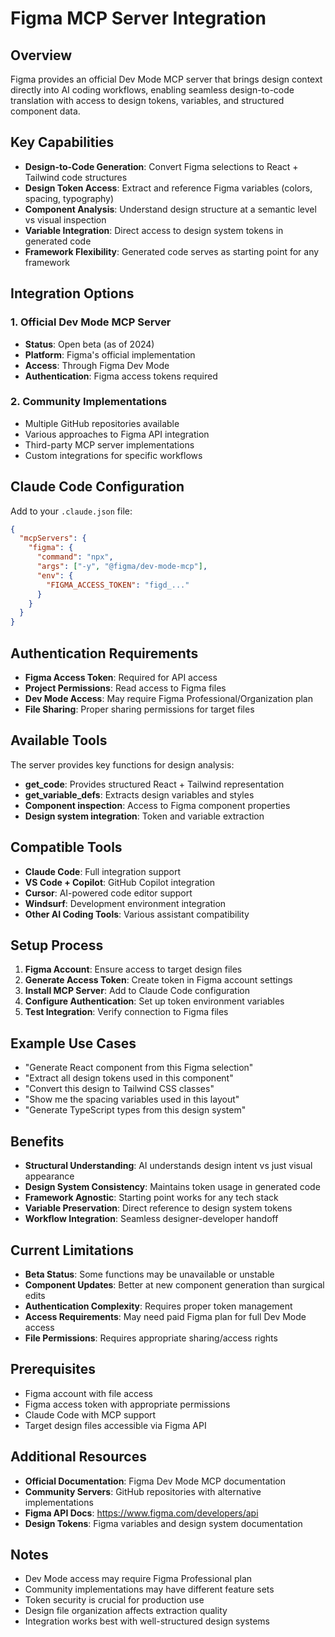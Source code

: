 # Figma MCP Server Integration

## Overview
Figma provides an official Dev Mode MCP server that brings design context directly into AI coding workflows, enabling seamless design-to-code translation with access to design tokens, variables, and structured component data.

## Key Capabilities
- **Design-to-Code Generation**: Convert Figma selections to React + Tailwind code structures
- **Design Token Access**: Extract and reference Figma variables (colors, spacing, typography)
- **Component Analysis**: Understand design structure at a semantic level vs visual inspection
- **Variable Integration**: Direct access to design system tokens in generated code
- **Framework Flexibility**: Generated code serves as starting point for any framework

## Integration Options

### 1. Official Dev Mode MCP Server
- **Status**: Open beta (as of 2024)
- **Platform**: Figma's official implementation
- **Access**: Through Figma Dev Mode
- **Authentication**: Figma access tokens required

### 2. Community Implementations
- Multiple GitHub repositories available
- Various approaches to Figma API integration
- Third-party MCP server implementations
- Custom integrations for specific workflows

## Claude Code Configuration

Add to your `.claude.json` file:

```json
{
  "mcpServers": {
    "figma": {
      "command": "npx",
      "args": ["-y", "@figma/dev-mode-mcp"],
      "env": {
        "FIGMA_ACCESS_TOKEN": "figd_..."
      }
    }
  }
}
```

## Authentication Requirements
- **Figma Access Token**: Required for API access
- **Project Permissions**: Read access to Figma files
- **Dev Mode Access**: May require Figma Professional/Organization plan
- **File Sharing**: Proper sharing permissions for target files

## Available Tools
The server provides key functions for design analysis:
- **get_code**: Provides structured React + Tailwind representation
- **get_variable_defs**: Extracts design variables and styles
- **Component inspection**: Access to Figma component properties
- **Design system integration**: Token and variable extraction

## Compatible Tools
- **Claude Code**: Full integration support
- **VS Code + Copilot**: GitHub Copilot integration
- **Cursor**: AI-powered code editor support
- **Windsurf**: Development environment integration
- **Other AI Coding Tools**: Various assistant compatibility

## Setup Process
1. **Figma Account**: Ensure access to target design files
2. **Generate Access Token**: Create token in Figma account settings
3. **Install MCP Server**: Add to Claude Code configuration
4. **Configure Authentication**: Set up token environment variables
5. **Test Integration**: Verify connection to Figma files

## Example Use Cases
- "Generate React component from this Figma selection"
- "Extract all design tokens used in this component"
- "Convert this design to Tailwind CSS classes"
- "Show me the spacing variables used in this layout"
- "Generate TypeScript types from this design system"

## Benefits
- **Structural Understanding**: AI understands design intent vs just visual appearance
- **Design System Consistency**: Maintains token usage in generated code
- **Framework Agnostic**: Starting point works for any tech stack
- **Variable Preservation**: Direct reference to design system tokens
- **Workflow Integration**: Seamless designer-developer handoff

## Current Limitations
- **Beta Status**: Some functions may be unavailable or unstable
- **Component Updates**: Better at new component generation than surgical edits
- **Authentication Complexity**: Requires proper token management
- **Access Requirements**: May need paid Figma plan for full Dev Mode access
- **File Permissions**: Requires appropriate sharing/access rights

## Prerequisites
- Figma account with file access
- Figma access token with appropriate permissions
- Claude Code with MCP support
- Target design files accessible via Figma API

## Additional Resources
- **Official Documentation**: Figma Dev Mode MCP documentation
- **Community Servers**: GitHub repositories with alternative implementations
- **Figma API Docs**: https://www.figma.com/developers/api
- **Design Tokens**: Figma variables and design system documentation

## Notes
- Dev Mode access may require Figma Professional plan
- Community implementations may have different feature sets
- Token security is crucial for production use
- Design file organization affects extraction quality
- Integration works best with well-structured design systems